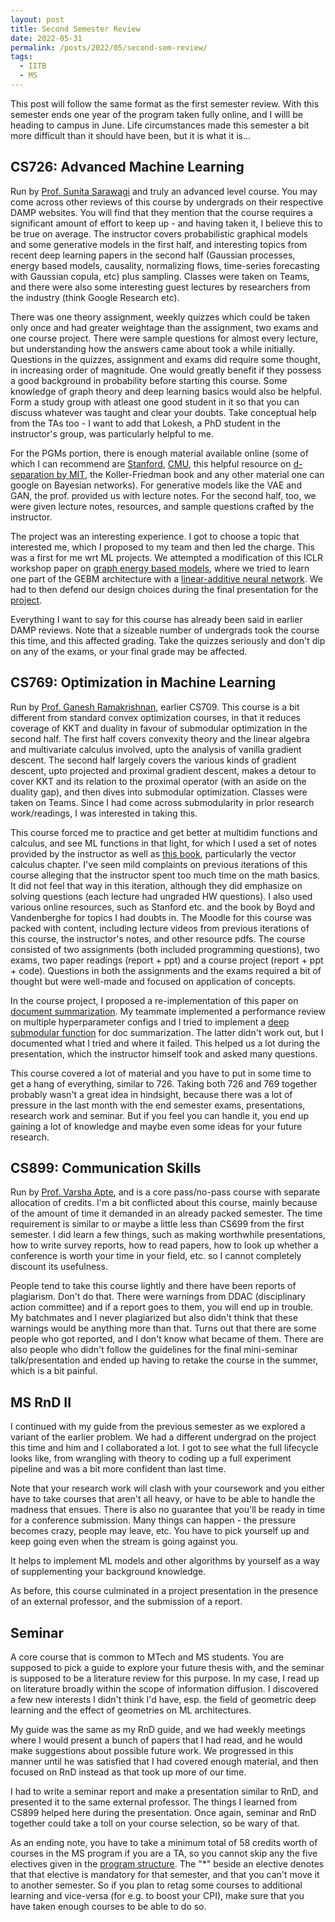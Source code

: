 ```yaml
---
layout: post
title: Second Semester Review
date: 2022-05-31
permalink: /posts/2022/05/second-sem-review/
tags:
  - IITB
  - MS
---
```


This post will follow the same format as the first semester review. With this semester ends one year of the program taken fully online, and I willl be heading to campus in June. Life circumstances made this semester a bit more difficult than it should have been, but it is what it is...

CS726: Advanced Machine Learning
--------------------------------

Run by [Prof. Sunita Sarawagi](https://www.cse.iitb.ac.in/~sunita/cs726/) and truly an advanced level course. You may come across other reviews of this course by undergrads on their respective DAMP websites. You will find that they mention that the course requires a significant amount of effort to keep up - and having taken it, I believe this to be true on average. The instructor covers probabilistic graphical models and some generative models in the first half, and interesting topics from recent deep learning papers in the second half (Gaussian processes, energy based models, causality, normalizing flows, time-series forecasting with Gaussian copula, etc) plus sampling. Classes were taken on Teams, and there were also some interesting guest lectures by researchers from the industry (think Google Research etc).

There was one theory assignment, weekly quizzes which could be taken only once and had greater weightage than the assignment, two exams and one course project. There were sample questions for almost every lecture, but understanding how the answers came about took a while initially. Questions in the quizzes, assignment and exams did require some thought, in increasing order of magnitude. One would greatly benefit if they possess a good background in probability before starting this course. Some knowledge of graph theory and deep learning basics would also be helpful. Form a study group with atleast one good student in it so that you can discuss whatever was taught and clear your doubts. Take conceptual help from the TAs too - I want to add that Lokesh, a PhD student in the instructor's group, was particularly helpful to me.

For the PGMs portion, there is enough material available online (some of which I can recommend are [Stanford](https://ermongroup.github.io/cs228-notes/), [CMU](http://www.cs.cmu.edu/~guestrin/Class/10708/), this helpful resource on [d-separation by MIT](http://web.mit.edu/jmn/www/6.034/d-separation.pdf), the Koller-Friedman book and any other material one can google on Bayesian networks). For generative models like the VAE and GAN, the prof. provided us with lecture notes. For the second half, too, we were given lecture notes, resources, and sample questions crafted by the instructor.

The project was an interesting experience. I got to choose a topic that interested me, which I proposed to my team and then led the charge. This was a first for me wrt ML projects. We attempted a modification of this ICLR workshop paper on [graph energy based models](https://arxiv.org/abs/2102.00546), where we tried to learn one part of the GEBM architecture with a [linear-additive neural network](https://towardsdatascience.com/interpretable-neural-networks-with-pytorch-76f1c31260fe). We had to then defend our design choices during the final presentation for the [project](https://github.com/PritishC/cs726-project).

Everything I want to say for this course has already been said in earlier DAMP reviews. Note that a sizeable number of undergrads took the course this time, and this affected grading. Take the quizzes seriously and don't dip on any of the exams, or your final grade may be affected.


CS769: Optimization in Machine Learning
---------------------------------------

Run by [Prof. Ganesh Ramakrishnan](https://www.cse.iitb.ac.in/~ganesh/cs769/), earlier CS709. This course is a bit different from standard convex optimization courses, in that it reduces coverage of KKT and duality in favour of submodular optimization in the second half. The first half covers convexity theory and the linear algebra and multivariate calculus involved, upto the analysis of vanilla gradient descent. The second half largely covers the various kinds of gradient descent, upto projected and proximal gradient descent, makes a detour to cover KKT and its relation to the proximal operator (with an aside on the duality gap), and then dives into submodular optimization. Classes were taken on Teams. Since I had come across submodularity in prior research work/readings, I was interested in taking this.

This course forced me to practice and get better at multidim functions and calculus, and see ML functions in that light, for which I used a set of notes provided by the instructor as well as [this book](https://mml-book.github.io/book/mml-book.pdf), particularly the vector calculus chapter. I've seen mild complaints on previous iterations of this course alleging that the instructor spent too much time on the math basics. It did not feel that way in this iteration, although they did emphasize on solving questions (each lecture had ungraded HW questions). I also used various online resources, such as Stanford etc. and the book by Boyd and Vandenberghe for topics I had doubts in. The Moodle for this course was packed with content, including lecture videos from previous iterations of this course, the instructor's notes, and other resource pdfs. The course consisted of two assignments (both included programming questions), two exams, two paper readings (report + ppt) and a course project (report + ppt + code). Questions in both the assignments and the exams required a bit of thought but were well-made and focused on application of concepts.

In the course project, I proposed a re-implementation of this paper on [document summarization](https://aclanthology.org/P11-1052.pdf). My teammate implemented a performance review on multiple hyperparameter configs and I tried to implement a [deep submodular function](https://arxiv.org/abs/1701.08939) for doc summarization. The latter didn't work out, but I documented what I tried and where it failed. This helped us a lot during the presentation, which the instructor himself took and asked many questions.

This course covered a lot of material and you have to put in some time to get a hang of everything, similar to 726. Taking both 726 and 769 together probably wasn't a great idea in hindsight, because there was a lot of pressure in the last month with the end semester exams, presentations, research work and seminar. But if you feel you can handle it, you end up gaining a lot of knowledge and maybe even some ideas for your future research.


CS899: Communication Skills
---------------------------

Run by [Prof. Varsha Apte](https://www.cse.iitb.ac.in/~varsha/index.php), and is a core pass/no-pass course with separate allocation of credits. I'm a bit conflicted about this course, mainly because of the amount of time it demanded in an already packed semester. The time requirement is similar to or maybe a little less than CS699 from the first semester. I did learn a few things, such as making worthwhile presentations, how to write survey reports, how to read papers, how to look up whether a conference is worth your time in your field, etc. so I cannot completely discount its usefulness.

People tend to take this course lightly and there have been reports of plagiarism. Don't do that. There were warnings from DDAC (disciplinary action committee) and if a report goes to them, you will end up in trouble. My batchmates and I never plagiarized but also didn't think that these warnings would be anything more than that. Turns out that there are some people who got reported, and I don't know what became of them. There are also people who didn't follow the guidelines for the final mini-seminar talk/presentation and ended up having to retake the course in the summer, which is a bit painful.


MS RnD II
---------

I continued with my guide from the previous semester as we explored a variant of the earlier problem. We had a different undergrad on the project this time and him and I collaborated a lot. I got to see what the full lifecycle looks like, from wrangling with theory to coding up a full experiment pipeline and was a bit more confident than last time.

Note that your research work will clash with your coursework and you either have to take courses that aren't all heavy, or have to be able to handle the madness that ensues. There is also no guarantee that you'll be ready in time for a conference submission. Many things can happen - the pressure becomes crazy, people may leave, etc. You have to pick yourself up and keep going even when the stream is going against you.

It helps to implement ML models and other algorithms by yourself as a way of supplementing your background knowledge.

As before, this course culminated in a project presentation in the presence of an external professor, and the submission of a report.


Seminar
-------

A core course that is common to MTech and MS students. You are supposed to pick a guide to explore your future thesis with, and the seminar is supposed to be a literature review for this purpose. In my case, I read up on literature broadly within the scope of information diffusion. I discovered a few new interests I didn't think I'd have, esp. the field of geometric deep learning and the effect of geometries on ML architectures.

My guide was the same as my RnD guide, and we had weekly meetings where I would present a bunch of papers that I had read, and he would make suggestions about possible future work. We progressed in this manner until he was satisfied that I had covered enough material, and then focused on RnD instead as that took up more of our time.

I had to write a seminar report and make a presentation similar to RnD, and presented it to the same external professor. The things I learned from CS899 helped here during the presentation. Once again, seminar and RnD together could take a toll on your course selection, so be wary of that.

As an ending note, you have to take a minimum total of 58 credits worth of courses in the MS program if you are a TA, so you cannot skip any the five electives given in the [program structure](https://www.cse.iitb.ac.in/academics/ms-detailed-structure.php). The "*" beside an elective denotes that that elective is mandatory for that semester, and that you can't move it to another semester. So if you plan to retag some courses to additional learning and vice-versa (for e.g. to boost your CPI), make sure that you have taken enough courses to be able to do so.
